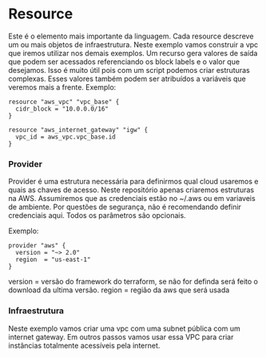 # Resource
Este é o elemento mais importante da linguagem. Cada resource descreve um ou mais objetos de infraestrutura. Neste exemplo vamos construir a vpc que iremos utilizar nos demais exemplos. 
Um recurso gera valores de saída que podem ser acessados referenciando os block labels e o valor que desejamos. Isso é muito útil pois com um script podemos criar estruturas complexas. Esses valores também podem ser atribuídos a variáveis que veremos mais a frente.
Exemplo:
```
resource "aws_vpc" "vpc_base" {
  cidr_block = "10.0.0.0/16"
}

resource "aws_internet_gateway" "igw" {
  vpc_id = aws_vpc.vpc_base.id
}
```

### Provider
Provider é uma estrutura necessária para definirmos qual cloud usaremos e quais as chaves de acesso. Neste repositório apenas criaremos estruturas na AWS. Assumiremos que as credenciais estão no ~/.aws ou em variaveis de ambiente. Por questões de segurança, não é recomendando definir credenciais aqui. Todos os parâmetros são opcionais.

Exemplo:
```
provider "aws" {
  version = "~> 2.0" 
  region  = "us-east-1"
}
``` 

version = versão do framework do terraform, se não for definda será feito o download da ultima versão.
region = região da aws que será usada

### Infraestrutura
Neste exemplo vamos criar uma vpc com uma subnet pública com um internet gateway. Em outros passos vamos usar essa VPC para criar instâncias totalmente acessíveis pela internet. 




 
